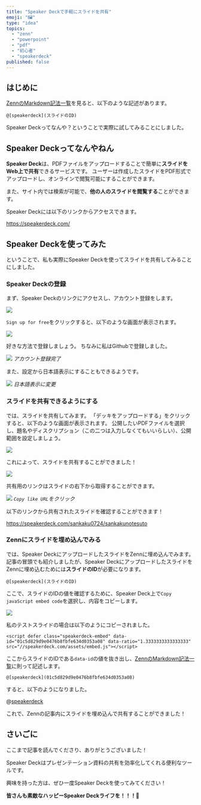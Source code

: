 ```yaml
---
title: "Speaker Deckで手軽にスライドを共有"
emoji: "🖼️"
type: "idea"
topics:
  - "zenn"
  - "powerpoint"
  - "pdf"
  - "初心者"
  - "speakerdeck"
published: false
---
```


## はじめに

[ZennのMarkdown記法一覧](https://zenn.dev/zenn/articles/markdown-guide#speakerdeck)を見ると、以下のような記述があります。

```
@[speakerdeck](スライドのID)
```

Speaker Deckってなんや？ということで実際に試してみることにしました。

## Speaker Deckってなんやねん

**Speaker Deck**は、PDFファイルをアップロードすることで簡単に**スライドをWeb上で共有**できるサービスです。
ユーザーは作成したスライドをPDF形式でアップロードし、オンラインで閲覧可能にすることができます。

また、サイト内では検索が可能で、**他の人のスライドを閲覧する**ことができます。

Speaker Deckには以下のリンクからアクセスできます。

https://speakerdeck.com/

## Speaker Deckを使ってみた

ということで、私も実際にSpeaker Deckを使ってスライドを共有してみることにしました。

### Speaker Deckの登録

まず、Speaker Deckのリンクにアクセスし、アカウント登録をします。

![](/images/sankaku30/1.png)

`Sign up for free`をクリックすると、以下のような画面が表示されます。

![](/images/sankaku30/2.png)

好きな方法で登録しましょう。
ちなみに私はGithubで登録しました。

![](/images/sankaku30/3.png)
*アカウント登録完了*

また、設定から日本語表示にすることもできるようです。

![](/images/sankaku30/4.png)
*日本語表示に変更*

### スライドを共有できるようにする

では、スライドを共有してみます。
「デッキをアップロードする」をクリックすると、以下のような画面が表示されます。
公開したいPDFファイルを選択し、題名やディスクリプション（この二つは入力しなくてもいいらしい）、公開範囲を設定しましょう。

![](/images/sankaku30/5.png)

これによって、スライドを共有することができました！

![](/images/sankaku30/6.png)

共有用のリンクはスライドの右下から取得することができます。

![](/images/sankaku30/7.png)
*`Copy like URL`をクリック*

以下のリンクから共有されたスライドを確認することができます！

https://speakerdeck.com/sankaku0724/sankakunotesuto

### Zennにスライドを埋め込んでみる

では、Speaker DeckにアップロードしたスライドをZennに埋め込んでみます。
記事の冒頭でも紹介しましたが、Speaker DeckにアップロードしたスライドをZennに埋め込むためには**スライドのID**が必要になります。

```
@[speakerdeck](スライドのID)
```

ここで、スライドのIDの値を確認するために、Speaker Deck上で`Copy javaScript embed code`を選択し、内容をコピーします。

![](/images/sankaku30/8.png)

私のテストスライドの場合は以下のようにコピーされました。

```js:私のテストスライドの場合
<script defer class="speakerdeck-embed" data-id="01c5d829d9e0476b8fbfe634d0353a08" data-ratio="1.3333333333333333" src="//speakerdeck.com/assets/embed.js"></script>
```

ここからスライドのIDである`data-id`の値を抜き出し、[ZennのMarkdown記法一覧](https://zenn.dev/zenn/articles/markdown-guide#speakerdeck)に則って記述します。

```:私のテストスライドの場合
@[speakerdeck](01c5d829d9e0476b8fbfe634d0353a08)
```

すると、以下のようになりました。

@[speakerdeck](01c5d829d9e0476b8fbfe634d0353a08)

これで、Zennの記事内にスライドを埋め込んで共有することができました！

## さいごに

ここまで記事を読んでくださり、ありがとうございました！

Speaker Deckはプレゼンテーション資料の共有を効率化してくれる便利なツールです。

興味を持った方は、ぜひ一度Speaker Deckを使ってみてください！

**皆さんも素敵なハッピーSpeaker Deckライフを！！！🌸**
